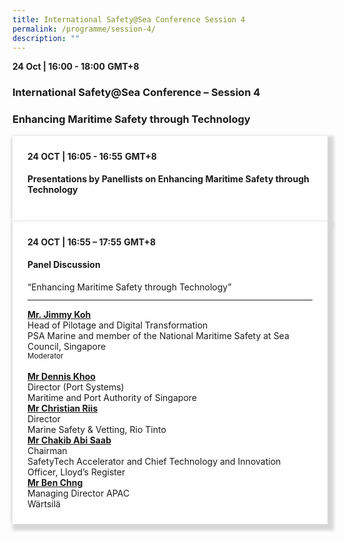 ```yaml
---
title: International Safety@Sea Conference Session 4
permalink: /programme/session-4/
description: ""
---
```

<div>
  <b>24 Oct | 16:00 - 18:00</b>&nbsp;<b>GMT+8</b>
  <h3>International Safety@Sea Conference – Session 4</h3>
	<h3>Enhancing Maritime Safety through Technology</h3>
</div>



<section>
  <div class="bp-container is-fluid">
    <div class="row">
      <div class="col is-full"> 
        <div class="row">
          <div class="col is-12">
            <div class="border bg-light h-100 position-relative">
              <div class="p-4">
                <div class="programme-time"><b>24 OCT | 16:05 - 16:55</b>&nbsp;<b>GMT+8</b></div>
                <h4 class="programme-title">Presentations by Panellists on Enhancing Maritime Safety through Technology</h4>
              </div>
            </div>
          </div>
        </div>
      </div>
    </div>
  </div>
</section>

<section>
<div class="bp-container is-fluid">
<div class="row">
<div class="col is-full">
<div class="row">
<div class="col is-12">
<div class="border bg-light h-100 position-relative">
<div class="p-4">
<div class="programme-time"><strong>24 OCT | 16:55 – 17:55</strong>&nbsp;<strong>GMT+8</strong></div>
<h4 class="programme-title">Panel Discussion</h4>
	“Enhancing Maritime Safety through Technology”	
<hr class="my-3 border-primary">
<div class="speakers px-2">
<div class="row">
<div class="col is-6 prog-speaker">
<div class="row">
<div class="col is-8">
<div class="speaker-name text-ellipsis"><strong><a class="speaker-name text-ellipsis" href="#" rel="noopener">Mr. Jimmy Koh</a></strong></div>
<div class="text-ellipsis speaker-position">Head of Pilotage and Digital Transformation</div>
<div class="text-ellipsis speaker-company">PSA Marine and member of the National Maritime Safety at Sea Council, Singapore</div>
<div class="speaker-role text-ellipsis text-muted"><small>Moderator</small></div>
</div>
</div>
</div>
<div class="col is-6 prog-speaker">&nbsp;</div>
</div>
<div class="row">
<div class="col is-6 prog-speaker">
<div class="row">
<div class="col is-8">
<div class="speaker-name text-ellipsis"><strong><a class="speaker-name text-ellipsis" href="#" rel="noopener">Mr Dennis Khoo</a></strong></div>
<div class="text-ellipsis speaker-position">Director (Port Systems)</div>
<div class="text-ellipsis speaker-company">Maritime and Port Authority of Singapore</div>
</div>
</div>
</div>


<div class="col is-6 prog-speaker">

<div class="row">
<div class="col is-8">
<div class="speaker-name text-ellipsis"><strong><a class="speaker-name text-ellipsis" href="#" rel="noopener">Mr Christian Riis</a></strong></div>
<div class="text-ellipsis speaker-position">Director</div>
<div class="text-ellipsis speaker-company">Marine Safety &amp; Vetting, Rio Tinto</div>
</div>
</div>

</div>
</div>
<div class="row">

<div class="col is-6 prog-speaker">

<div class="row">
<div class="col is-8">
<div class="speaker-name text-ellipsis"><strong><a class="speaker-name text-ellipsis" href="#" rel="noopener">Mr Chakib Abi Saab</a></strong></div>
<div class="text-ellipsis speaker-position">Chairman</div>
<div class="text-ellipsis speaker-company">SafetyTech Accelerator and Chief Technology and Innovation Officer, Lloyd’s Register</div>
</div>
</div>


</div>

<div class="col is-6 prog-speaker">
<div class="row">
<div class="col is-8">
<div class="speaker-name text-ellipsis"><strong><a class="speaker-name text-ellipsis" href="#" rel="noopener">Mr Ben Chng</a></strong></div>
<div class="text-ellipsis speaker-position">Managing Director APAC</div>
<div class="text-ellipsis speaker-company">Wärtsilä</div>
</div>
</div>
</div>




</div>


</div>
</div>
</div>
</div>
</div>
</div>
</div>
</div>
</section>
	
	
	
<style type="text/css"> 

	
	hr.my-3{
margin-top: 0.75rem;	
	}

    .is-left{
      text-align: left;
    }
    .content h4{
      font-weight: 500; 
      color: #337B9A !important;
      margin-top: 1rem;
    }
    .bg-light {
      background-color: #fff !important;
      box-shadow: 5px 5px 5px 5px rgb(215 215 215), -5px 0 6px -4px rgb(215 215 215);
    }
    .p-4 {
      padding: 1.5rem!important;
    }
  .content a {text-decoration:none;}
	.content h3 { margin-top: 1rem;}
</style>